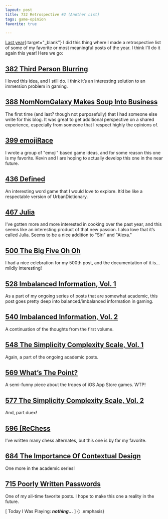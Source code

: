 ```yaml
---
layout: post
title: 732 Retrospective #2 (Another List)
tags: game-opinion
favorite: true

---
```

[Last year](http://www.foster-douglas.com/games/367-retrospective-the-list/){:target="_blank"} I did this thing where I made a retrospective list of some of my favorite or most meaningful posts of the year.  I think I’ll do it again this year! Here we go:

<h2 style="color:#9B9B9B;"><a href="http://www.foster-douglas.com/games/382-third-person-blurring/" target="_blank">382 Third Person Blurring</a></h2>
I loved this idea, and I still do.  I think it’s an interesting solution to an immersion problem in gaming.

<a href="http://www.foster-douglas.com/games/388-nomnomgalaxy-makes-soup-into-business/" target="_blank"><h2 style="color:#9B9B9B;">388 NomNomGalaxy Makes Soup Into Business</h2></a>
The first time (and last? though not purposefully) that I had someone else write for this blog.  It was great to get additional perspective on a shared experience, especially from someone that I respect highly the opinions of.

<a href="http://www.foster-douglas.com/games/399-emojirace/" target="_blank"><h2 style="color:#9B9B9B;">399 emojiRace</h2></a>
I wrote a group of "emoji" based game ideas, and for some reason this one is my favorite.  Kevin and I are hoping to actually develop this one in the near future.

<a href="http://www.foster-douglas.com/games/436-defined/" target="_blank"><h2 style="color:#9B9B9B;">436 Defined</h2></a>
An interesting word game that I would love to explore.  It’d be like a respectable version of UrbanDictionary.

<a href="http://www.foster-douglas.com/games/467-julia/" target="_blank"><h2 style="color:#9B9B9B;">467 Julia</h2></a>
I’ve gotten more and more interested in cooking over the past year, and this seems like an interesting product of that new passion.  I also love that it’s called Julia.  Seems to be a nice addition to "Siri" and "Alexa."

<a href="http://www.foster-douglas.com/games/500-the-big-five-oh-oh/" target="_blank"><h2 style="color:#9B9B9B;">500 The Big Five Oh Oh</h2></a>
I had a nice celebration for my 500th post, and the documentation of it is… mildly interesting!

<a href="http://www.foster-douglas.com/games/528-imbalanced-information-vol-1/" target="_blank"><h2 style="color:#9B9B9B;">528 Imbalanced Information, Vol. 1</h2></a>
As a part of my ongoing series of posts that are somewhat academic, this post goes pretty deep into balanced/imbalanced information in gaming.

<a href="http://www.foster-douglas.com/games/540-imbalanced-information-vol-2/" target="_blank"><h2 style="color:#9B9B9B;">540 Imbalanced Information, Vol. 2</h2></a>
A continuation of the thoughts from the first volume.

<a href="http://www.foster-douglas.com/games/548-the-simplicity-complexity-scale-vol-1/" target="_blank"><h2 style="color:#9B9B9B;">548 The Simplicity Complexity Scale, Vol. 1</h2></a>
Again, a part of the ongoing academic posts.

<a href="http://www.foster-douglas.com/games/569-wtp/" target="_blank"><h2 style="color:#9B9B9B;">569 What’s The Point?</h2></a>
A semi-funny piece about the tropes of iOS App Store games. WTP!

<a href="http://www.foster-douglas.com/games/577-the-simplicity-complexity-scale-vol-2/" target="_blank"><h2 style="color:#9B9B9B;">577 The Simplicity Complexity Scale, Vol. 2</h2></a>
And, part duex!

<a href="http://www.foster-douglas.com/games/596-rechess/)" target="_blank"><h2 style="color:#9B9B9B;">596 [ReChess</h2></a>
I’ve written many chess alternates, but this one is by far my favorite.

<a href="http://www.foster-douglas.com/games/684-the-importance-of-contextual-design/" target="_blank"><h2 style="color:#9B9B9B;">684 The Importance Of Contextual Design</h2></a>
One more in the academic series!

<a href="http://www.foster-douglas.com/games/715-poorly-written-passwords/" target="_blank"><h2 style="color:#9B9B9B;">715 Poorly Written Passwords</h2></a>
One of my all-time favorite posts.  I hope to make this one a reality in the future.

[ Today I Was Playing: ***nothing...*** ]
{: .emphasis}